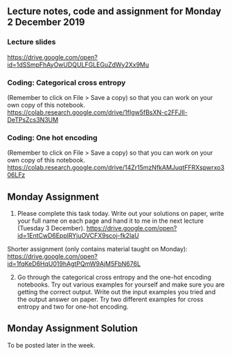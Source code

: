 ## Lecture notes, code and assignment for Monday 2 December 2019

### Lecture slides
https://drive.google.com/open?id=1dSSmpFhAyOwUDQULFGLEGuZdWy2Xx9Mu

### Coding: Categorical cross entropy
(Remember to click on File > Save a copy) so that you can work on your own copy of this notebook.
https://colab.research.google.com/drive/1fIgw5fBsXN-c2FFJIl-DeTPsZcs3N3UM

### Coding: One hot encoding
(Remember to click on File > Save a copy) so that you can work on your own copy of this notebook.
https://colab.research.google.com/drive/14Zr15mzNfkAMJuqtFFRXspwrxo306LFz

## Monday Assignment

1) Please complete this task today. Write out your solutions on paper, write your full name on each page and hand it to me in the next lecture (Tuesday 3 December).
https://drive.google.com/open?id=1EntCwD6EpplRYjuOVCFX9scoj-fk2laU

Shorter assignment (only contains material taught on Monday): https://drive.google.com/open?id=1fqKeD6HqU019hAgtPQmW9AjM5FbN676L

2) Go through the categorical cross entropy and the one-hot encoding notebooks. Try out various examples for yourself and make sure you are getting the correct output. Write out the input examples you tried and the output answer on paper. Try two different examples for cross entropy and two for one-hot encoding.

## Monday Assignment Solution
To be posted later in the week.
